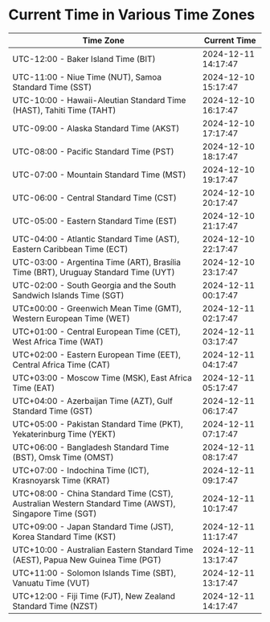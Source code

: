 # Current Time in Various Time Zones

| Time Zone | Current Time |
|-----------|--------------|
| UTC-12:00 - Baker Island Time (BIT) | 2024-12-11 14:17:47 |
| UTC-11:00 - Niue Time (NUT), Samoa Standard Time (SST) | 2024-12-10 15:17:47 |
| UTC-10:00 - Hawaii-Aleutian Standard Time (HAST), Tahiti Time (TAHT) | 2024-12-10 16:17:47 |
| UTC-09:00 - Alaska Standard Time (AKST) | 2024-12-10 17:17:47 |
| UTC-08:00 - Pacific Standard Time (PST) | 2024-12-10 18:17:47 |
| UTC-07:00 - Mountain Standard Time (MST) | 2024-12-10 19:17:47 |
| UTC-06:00 - Central Standard Time (CST) | 2024-12-10 20:17:47 |
| UTC-05:00 - Eastern Standard Time (EST) | 2024-12-10 21:17:47 |
| UTC-04:00 - Atlantic Standard Time (AST), Eastern Caribbean Time (ECT) | 2024-12-10 22:17:47 |
| UTC-03:00 - Argentina Time (ART), Brasília Time (BRT), Uruguay Standard Time (UYT) | 2024-12-10 23:17:47 |
| UTC-02:00 - South Georgia and the South Sandwich Islands Time (SGT) | 2024-12-11 00:17:47 |
| UTC±00:00 - Greenwich Mean Time (GMT), Western European Time (WET) | 2024-12-11 02:17:47 |
| UTC+01:00 - Central European Time (CET), West Africa Time (WAT) | 2024-12-11 03:17:47 |
| UTC+02:00 - Eastern European Time (EET), Central Africa Time (CAT) | 2024-12-11 04:17:47 |
| UTC+03:00 - Moscow Time (MSK), East Africa Time (EAT) | 2024-12-11 05:17:47 |
| UTC+04:00 - Azerbaijan Time (AZT), Gulf Standard Time (GST) | 2024-12-11 06:17:47 |
| UTC+05:00 - Pakistan Standard Time (PKT), Yekaterinburg Time (YEKT) | 2024-12-11 07:17:47 |
| UTC+06:00 - Bangladesh Standard Time (BST), Omsk Time (OMST) | 2024-12-11 08:17:47 |
| UTC+07:00 - Indochina Time (ICT), Krasnoyarsk Time (KRAT) | 2024-12-11 09:17:47 |
| UTC+08:00 - China Standard Time (CST), Australian Western Standard Time (AWST), Singapore Time (SGT) | 2024-12-11 10:17:47 |
| UTC+09:00 - Japan Standard Time (JST), Korea Standard Time (KST) | 2024-12-11 11:17:47 |
| UTC+10:00 - Australian Eastern Standard Time (AEST), Papua New Guinea Time (PGT) | 2024-12-11 13:17:47 |
| UTC+11:00 - Solomon Islands Time (SBT), Vanuatu Time (VUT) | 2024-12-11 13:17:47 |
| UTC+12:00 - Fiji Time (FJT), New Zealand Standard Time (NZST) | 2024-12-11 14:17:47 |
